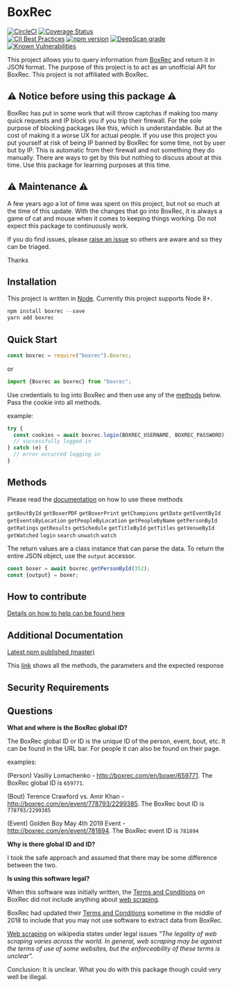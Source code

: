 # BoxRec
[![CircleCI](https://circleci.com/gh/boxing/boxrec.svg?style=svg)](https://circleci.com/gh/boxing/boxrec) 
[![Coverage Status](https://coveralls.io/repos/github/boxing/boxrec/badge.svg?branch=master)](https://coveralls.io/github/boxing/boxrec?branch=master)  
[![CII Best Practices](https://bestpractices.coreinfrastructure.org/projects/1643/badge)](https://bestpractices.coreinfrastructure.org/projects/1643) 
[![npm version](https://badge.fury.io/js/boxrec.svg)](https://badge.fury.io/js/boxrec)
[![DeepScan grade](https://deepscan.io/api/teams/3514/projects/5187/branches/40336/badge/grade.svg)](https://deepscan.io/dashboard#view=project&tid=3514&pid=5187&bid=40336)
[![Known Vulnerabilities](https://snyk.io/test/github/boxing/boxrec/badge.svg?targetFile=package.json)](https://snyk.io/test/github/boxing/boxrec?targetFile=package.json)

This project allows you to query information from [BoxRec](http://boxrec.com) and return it in JSON format.
The purpose of this project is to act as an unofficial API for BoxRec.  This project is not affiliated with BoxRec.

## :warning: Notice before using this package :warning:

BoxRec has put in some work that will throw captchas if making too many quick requests and IP block you if you trip their firewall.  For the sole purpose of blocking packages like this, which is understandable.  But at the cost of making it a worse UX for actual people.  If you use this project you put yourself at risk of being IP banned by BoxRec for some time, not by user but by IP.  This is automatic from their firewall and not something they do manually.  There are ways to get by this but nothing to discuss about at this time.  Use this package for learning purposes at this time.

## :warning: Maintenance :warning:

A few years ago a lot of time was spent on this project, but not so much at the time of this update.  With the changes that go into BoxRec, it is always a game of 
cat and mouse when it comes to keeping things working.  Do not expect this package to continuously work.

If you do find issues, please [raise an issue](https://github.com/boxing/boxrec/issues) so others are aware and so they can be triaged.

Thanks

## Installation

This project is written in [Node](http://nodejs.org).  Currently this project supports Node 8+.

```javascript
npm install boxrec --save
yarn add boxrec
```

## Quick Start
```javascript
const boxrec = require("boxrec").Boxrec;
```
or 
```javascript
import {Boxrec as boxrec} from "boxrec";
```

Use credentials to log into BoxRec and then use any of the [methods](https://github.com/boxing/boxrec#methods-how-to-use) below.
Pass the cookie into all methods.

example:

```javascript
try {
  const cookies = await boxrec.login(BOXREC_USERNAME, BOXREC_PASSWORD);
  // successfully logged in
} catch (e) {
  // error occurred logging in
}
```

## Methods

Please read the [documentation](https://boxrec-npm-docs.s3.us-east-2.amazonaws.com/master/classes/boxrec.html) on how to use these methods

`getBoutById`
`getBoxerPDF`
`getBoxerPrint`
`getChampions`
`getDate`
`getEventById`
`getEventsByLocation`
`getPeopleByLocation`
`getPeopleByName`
`getPersonById`
`getRatings`
`getResults`
`getSchedule`
`getTitleById`
`getTitles`
`getVenueById`
`getWatched`
`login`
`search`
`unwatch`
`watch`

The return values are a class instance that can parse the data.  To return the entire JSON object, use the `output` accessor.

```javascript
const boxer = await boxrec.getPersonById(352);
const {output} = boxer;
````

## How to contribute

[Details on how to help can be found here](https://github.com/boxing/boxrec/blob/master/CONTRIBUTING.md)

## Additional Documentation

[Latest npm published (master)](https://boxrec-npm-docs.s3.us-east-2.amazonaws.com/master/index.html)


This [link](https://boxrec-npm-docs.s3.us-east-2.amazonaws.com/master/classes/boxrec.html) shows all the methods, the parameters and the expected response

## Security Requirements

## Questions

<a name="globalId">**What and where is the BoxRec global ID?**</a>

The BoxRec global ID or ID is the unique ID of the person, event, bout, etc.  It can be found in the URL bar.  For people it can also be found on their page.

examples:
  
(Person) Vasiliy Lomachenko - http://boxrec.com/en/boxer/659771.  The BoxRec global ID is `659771`.

(Bout) Terence Crawford vs. Amir Khan - http://boxrec.com/en/event/778793/2299385.  The BoxRec bout ID is `778793/2299385`

(Event) Golden Boy May 4th 2019 Event - http://boxrec.com/en/event/781894.  The BoxRec event ID is `781894`

<a name="globalIdInconsistencies">**Why is there global ID and ID?**</a>

I took the safe approach and assumed that there may be some difference between the two.

<a name="isUsingThisSoftwareLegal">**Is using this software legal?**</a>

When this software was initially written, the [Terms and Conditions](http://boxrec.com/en/terms_conditions) on BoxRec did not include anything about [web scraping](https://en.wikipedia.org/wiki/Web_scraping).

BoxRec had updated their [Terms and Conditions](http://boxrec.com/en/terms_conditions) sometime in the middle of 2018 to include that you may not use software to extract data from BoxRec.

[Web scraping](https://en.wikipedia.org/wiki/Web_scraping) on wikipedia states under legal issues _"The legality of web scraping varies across the world. In general, web scraping may be against the terms of use of some websites, but the enforceability of these terms is unclear"._

Conclusion: It is unclear.  What you do with this package though could very well be illegal.

